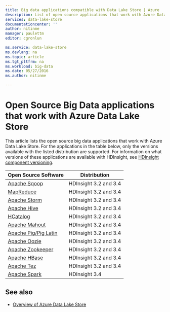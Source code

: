 ```yaml
---
title: Big data applications compatible with Data Lake Store | Azure
description: List of open source applications that work with Azure Data Lake Store
services: data-lake-store
documentationcenter: ''
author: nitinme
manager: paulettm
editor: cgronlun

ms.service: data-lake-store
ms.devlang: na
ms.topic: article
ms.tgt_pltfrm: na
ms.workload: big-data
ms.date: 05/27/2016
ms.author: nitinme

---
```

# Open Source Big Data applications that work with Azure Data Lake Store
This article lists the open source big data applications that work with Azure Data Lake Store. For the applications in the table below, only the versions available with the listed distribution are supported. For information on what versions of these applications are available with HDInsight, see [HDInsight component versioning](../hdinsight/hdinsight-component-versioning.md).

| Open Source Software | Distribution |
| --- | --- |
| [Apache Sqoop](http://sqoop.apache.org/) |HDInsight 3.2 and 3.4 |
| [MapReduce](http://hadoop.apache.org/docs/r1.0.4/mapred_tutorial.html) |HDInsight 3.2 and 3.4 |
| [Apache Storm](https://storm.apache.org/) |HDInsight 3.2 and 3.4 |
| [Apache Hive](http://hive.apache.org/) |HDInsight 3.2 and 3.4 |
| [HCatalog](https://cwiki.apache.org/confluence/display/Hive/HCatalog) |HDInsight 3.2 and 3.4 |
| [Apache Mahout](http://mahout.apache.org/) |HDInsight 3.2 and 3.4 |
| [Apache Pig/Pig Latin](http://pig.apache.org/) |HDInsight 3.2 and 3.4 |
| [Apache Oozie](http://oozie.apache.org/) |HDInsight 3.2 and 3.4 |
| [Apache Zookeeper](http://zookeeper.apache.org/) |HDInsight 3.2 and 3.4 |
| [Apache HBase](http://hbase.apache.org/) |HDInsight 3.2 and 3.4 |
| [Apache Tez](http://tez.apache.org/) |HDInsight 3.2 and 3.4 |
| [Apache Spark](http://spark.apache.org/) |HDInsight 3.4 |

## See also
* [Overview of Azure Data Lake Store](data-lake-store-overview.md)

